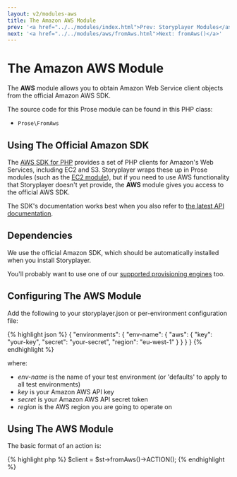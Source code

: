 ```yaml
---
layout: v2/modules-aws
title: The Amazon AWS Module
prev: '<a href="../../modules/index.html">Prev: Storyplayer Modules</a>'
next: '<a href="../../modules/aws/fromAws.html">Next: fromAws()</a>'
---
```


# The Amazon AWS Module

The __AWS__ module allows you to obtain Amazon Web Service client objects from the official Amazon AWS SDK.

The source code for this Prose module can be found in this PHP class:

* `Prose\FromAws`

## Using The Official Amazon SDK

The [AWS SDK for PHP](http://docs.aws.amazon.com/aws-sdk-php-2/guide/latest/index.html) provides a set of PHP clients for Amazon's Web Services, including EC2 and S3.  Storyplayer wraps these up in Prose modules (such as the [EC2 module](../ec2/index.html)), but if you need to use AWS functionality that Storyplayer doesn't yet provide, the __AWS__ module gives you access to the official AWS SDK.

The SDK's documentation works best when you also refer to [the latest API documentation](http://docs.aws.amazon.com/AWSEC2/latest/APIReference/OperationList-query.html).

## Dependencies

We use the official Amazon SDK, which should be automatically installed when you install Storyplayer.

You'll probably want to use one of our [supported provisioning engines](../provisioning/index.html) too.

## Configuring The AWS Module

Add the following to your storyplayer.json or per-environment configuration file:

{% highlight json %}
{
    "environments": {
        "env-name": {
            "aws": {
                "key": "your-key",
                "secret": "your-secret",
                "region": "eu-west-1"
            }
        }
    }
}
{% endhighlight %}

where:

* _env-name_ is the name of your test environment (or 'defaults' to apply to all test environments)
* _key_ is your Amazon AWS API key
* _secret_ is your Amazon AWS API secret token
* _region_ is the AWS region you are going to operate on

## Using The AWS Module

The basic format of an action is:

{% highlight php %}
$client = $st->fromAws()->ACTION();
{% endhighlight %}